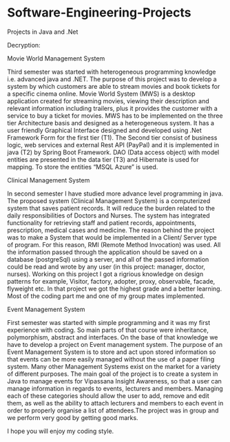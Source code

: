 # Software-Engineering-Projects
Projects in Java and .Net

Decryption:

Movie World Management System

Third semester was started with heterogeneous programming knowledge i.e. advanced java and .NET. The purpose of this project was to develop a system by which customers are able to stream movies and book tickets for a specific cinema online. Movie World System (MWS) is a desktop application created for streaming movies, viewing their description and relevant information including trailers, plus it provides the customer with a service to buy a ticket for movies.
MWS has to be implemented on the three tier Architecture basis and designed as a heterogeneous system. It has a user friendly Graphical Interface designed and developed using .Net Framework Form for the first tier (T1). The Second tier consist of business logic, web services and external Rest API (PayPal) and it is implemented in java (T2) by Spring Boot Framework. DAO (Data access object) with model entities are presented in the data tier (T3) and Hibernate is used for mapping. To store the entities “MSQL Azure” is used. 

Clinical Management System

In second semester I have studied more advance level programming in java.  The proposed system (Clinical Management System) is a computerized system that saves patient records. It will reduce the burden related to the daily responsibilities of Doctors and Nurses. The system has integrated functionality for retrieving staff and patient records, appointments, prescription, medical cases and medicine. The reason behind the project was to make a System that would be implemented in a Client/ Server type of program. For this reason, RMI (Remote Method Invocation) was used. All the information passed through the application should be saved on a database (postgreSql) using a server, and all of the passed information could be read and wrote by any user (in this project: manager, doctor, nurses). Working on this project I got a rigrious knowledge on design patterns for example, Visitor, factory, adopter, proxy, observable, facade, flyweight etc. In that project we got the highest grade and a better learning. Most of the coding part me and one of my group mates implemented. 

Event Management System

First semester was started with simple programming and it was my first experience with coding. So main parts of that course were inheritance, polymorphism, abstract and interfaces. On the base of that knowledge we have to develop a project on Event management system. The purpose of an Event Management System is to store and act upon stored information so that events can be more easily managed without the use of a paper filing system. Many other Management Systems exist on the market for a variety of different purposes.
The main goal of the project is to create a system in Java to manage events for Vipassana Insight Awareness, so that a user can manage information in regards to events, lecturers and members. Managing each of these categories should allow the user to add, remove and edit them, as well as the ability to attach lecturers and members to each event in order to properly organise a list of attendees.The project was in group and we perform very good by getting good marks. 




I hope you will enjoy my coding style.

